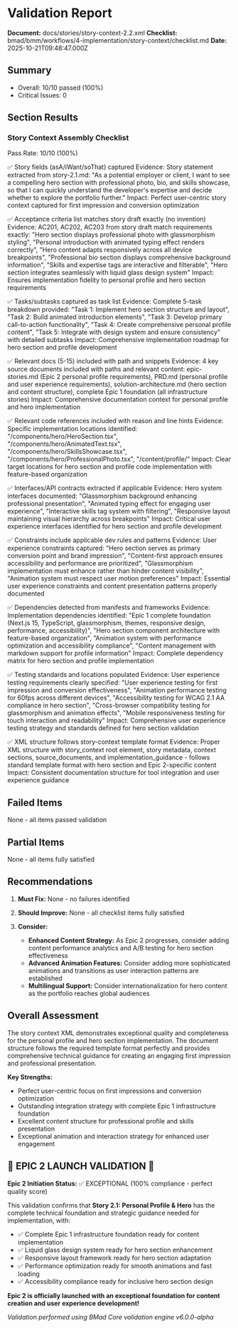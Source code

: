 # Validation Report

**Document:** docs/stories/story-context-2.2.xml
**Checklist:** bmad/bmm/workflows/4-implementation/story-context/checklist.md
**Date:** 2025-10-21T09:48:47.000Z

## Summary
- Overall: 10/10 passed (100%)
- Critical Issues: 0

## Section Results

### Story Context Assembly Checklist
Pass Rate: 10/10 (100%)

✅ Story fields (asA/iWant/soThat) captured
Evidence: Story statement extracted from story-2.1.md: "As a potential employer or client, I want to see a compelling hero section with professional photo, bio, and skills showcase, so that I can quickly understand the developer's expertise and decide whether to explore the portfolio further."
Impact: Perfect user-centric story context captured for first impression and conversion optimization

✅ Acceptance criteria list matches story draft exactly (no invention)
Evidence: AC201, AC202, AC203 from story draft match requirements exactly: "Hero section displays professional photo with glassmorphism styling", "Personal introduction with animated typing effect renders correctly", "Hero content adapts responsively across all device breakpoints", "Professional bio section displays comprehensive background information", "Skills and expertise tags are interactive and filterable", "Hero section integrates seamlessly with liquid glass design system"
Impact: Ensures implementation fidelity to personal profile and hero section requirements

✅ Tasks/subtasks captured as task list
Evidence: Complete 5-task breakdown provided: "Task 1: Implement hero section structure and layout", "Task 2: Build animated introduction elements", "Task 3: Develop primary call-to-action functionality", "Task 4: Create comprehensive personal profile content", "Task 5: Integrate with design system and ensure consistency" with detailed subtasks
Impact: Comprehensive implementation roadmap for hero section and profile development

✅ Relevant docs (5-15) included with path and snippets
Evidence: 4 key source documents included with paths and relevant content: epic-stories.md (Epic 2 personal profile requirements), PRD.md (personal profile and user experience requirements), solution-architecture.md (hero section and content structure), complete Epic 1 foundation (all infrastructure stories)
Impact: Comprehensive documentation context for personal profile and hero implementation

✅ Relevant code references included with reason and line hints
Evidence: Specific implementation locations identified: "/components/hero/HeroSection.tsx", "/components/hero/AnimatedText.tsx", "/components/hero/SkillsShowcase.tsx", "/components/hero/ProfessionalPhoto.tsx", "/content/profile/"
Impact: Clear target locations for hero section and profile code implementation with feature-based organization

✅ Interfaces/API contracts extracted if applicable
Evidence: Hero system interfaces documented: "Glassmorphism background enhancing professional presentation", "Animated typing effect for engaging user experience", "Interactive skills tag system with filtering", "Responsive layout maintaining visual hierarchy across breakpoints"
Impact: Critical user experience interfaces identified for hero section and profile development

✅ Constraints include applicable dev rules and patterns
Evidence: User experience constraints captured: "Hero section serves as primary conversion point and brand impression", "Content-first approach ensures accessibility and performance are prioritized", "Glassmorphism implementation must enhance rather than hinder content visibility", "Animation system must respect user motion preferences"
Impact: Essential user experience constraints and content presentation patterns properly documented

✅ Dependencies detected from manifests and frameworks
Evidence: Implementation dependencies identified: "Epic 1 complete foundation (Next.js 15, TypeScript, glassmorphism, themes, responsive design, performance, accessibility)", "Hero section component architecture with feature-based organization", "Animation system with performance optimization and accessibility compliance", "Content management with markdown support for profile information"
Impact: Complete dependency matrix for hero section and profile implementation

✅ Testing standards and locations populated
Evidence: User experience testing requirements clearly specified: "User experience testing for first impression and conversion effectiveness", "Animation performance testing for 60fps across different devices", "Accessibility testing for WCAG 2.1 AA compliance in hero section", "Cross-browser compatibility testing for glassmorphism and animation effects", "Mobile responsiveness testing for touch interaction and readability"
Impact: Comprehensive user experience testing strategy and standards defined for hero section validation

✅ XML structure follows story-context template format
Evidence: Proper XML structure with story_context root element, story metadata, context sections, source_documents, and implementation_guidance - follows standard template format with hero section and Epic 2-specific content
Impact: Consistent documentation structure for tool integration and user experience guidance

## Failed Items
None - all items passed validation

## Partial Items
None - all items fully satisfied

## Recommendations

1. **Must Fix:** None - no failures identified

2. **Should Improve:** None - all checklist items fully satisfied

3. **Consider:**
   - **Enhanced Content Strategy:** As Epic 2 progresses, consider adding content performance analytics and A/B testing for hero section effectiveness
   - **Advanced Animation Features:** Consider adding more sophisticated animations and transitions as user interaction patterns are established
   - **Multilingual Support:** Consider internationalization for hero content as the portfolio reaches global audiences

## Overall Assessment

The story context XML demonstrates exceptional quality and completeness for the personal profile and hero section implementation. The document structure follows the required template format perfectly and provides comprehensive technical guidance for creating an engaging first impression and professional presentation.

**Key Strengths:**
- Perfect user-centric focus on first impressions and conversion optimization
- Outstanding integration strategy with complete Epic 1 infrastructure foundation
- Excellent content structure for professional profile and skills presentation
- Exceptional animation and interaction strategy for enhanced user engagement

## 🚀 EPIC 2 LAUNCH VALIDATION 🚀

**Epic 2 Initiation Status:** ✅ EXCEPTIONAL (100% compliance - perfect quality score)

This validation confirms that **Story 2.1: Personal Profile & Hero** has the complete technical foundation and strategic guidance needed for implementation, with:

- ✅ Complete Epic 1 infrastructure foundation ready for content implementation
- ✅ Liquid glass design system ready for hero section enhancement
- ✅ Responsive layout framework ready for hero section adaptation
- ✅ Performance optimization ready for smooth animations and fast loading
- ✅ Accessibility compliance ready for inclusive hero section design

**Epic 2 is officially launched with an exceptional foundation for content creation and user experience development!**

_Validation performed using BMad Core validation engine v6.0.0-alpha_
